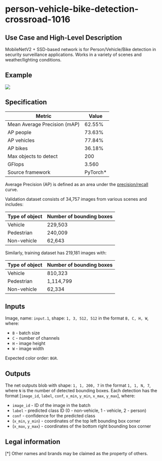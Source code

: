 # person-vehicle-bike-detection-crossroad-1016

## Use Case and High-Level Description

MobileNetV2 + SSD-based network is for Person/Vehicle/Bike detection in security
surveillance applications. Works in a variety of scenes and weather/lighting
conditions.

## Example

![](./person-vehicle-bike-detection-crossroad-1016.png)

## Specification

| Metric                          | Value                                     |
|---------------------------------|-------------------------------------------|
| Mean Average Precision (mAP)    | 62.55%                                    |
| AP people                       | 73.63%                                    |
| AP vehicles                     | 77.84%                                    |
| AP bikes                        | 36.18%                                    |
| Max objects to detect           | 200                                       |
| GFlops                          | 3.560                                     |
| Source framework                | PyTorch\*                                 |

Average Precision (AP) is defined as an area under the
[precision/recall](https://en.wikipedia.org/wiki/Precision_and_recall)
curve.

Validation dataset consists of 34,757 images from various scenes and includes:

| Type of object | Number of bounding boxes |
|----------------|--------------------------|
| Vehicle        | 229,503                  |
| Pedestrian     | 240,009                  |
| Non-vehicle    | 62,643                   |

Similarly, training dataset has 219,181 images with:

| Type of object | Number of bounding boxes |
|----------------|--------------------------|
| Vehicle        | 810,323                  |
| Pedestrian     | 1,114,799                |
| Non-vehicle    | 62,334                   |

## Inputs

Image, name: `input.1`, shape: `1, 3, 512, 512` in the format `B, C, H, W`, where:

- `B` - batch size
- `C` - number of channels
- `H` - image height
- `W` - image width

Expected color order: `BGR`.

## Outputs

The net outputs blob with shape: `1, 1, 200, 7` in the format `1, 1, N, 7`, where `N` is the number of detected
bounding boxes. Each detection has the format [`image_id`, `label`, `conf`, `x_min`, `y_min`, `x_max`, `y_max`], where:

- `image_id` - ID of the image in the batch
- `label` - predicted class ID (0 - non-vehicle, 1 - vehicle, 2 - person)
- `conf` - confidence for the predicted class
- (`x_min`, `y_min`) - coordinates of the top left bounding box corner
- (`x_max`, `y_max`) - coordinates of the bottom right bounding box corner

## Legal information
[*] Other names and brands may be claimed as the property of others.
